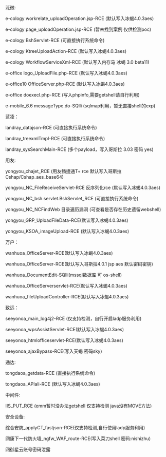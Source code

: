 泛微:

e-cology workrelate_uploadOperation.jsp-RCE (默认写入冰蝎4.0.3aes)

e-cology page_uploadOperation.jsp-RCE (暂未找到案例 仅供检测poc)

e-cology BshServlet-RCE (可直接执行系统命令)

e-cology KtreeUploadAction-RCE (默认写入冰蝎4.0.3aes)

e-cology WorkflowServiceXml-RCE (默认写入内存马 冰蝎 3.0 beta11)

e-office logo_UploadFile.php-RCE (默认写入冰蝎4.0.3aes)

e-office10 OfficeServer.php-RCE (默认写入冰蝎4.0.3aes)

e-office doexecl.php-RCE (写入phpinfo,需要getshell请自行利用)

e-mobile_6.6 messageType.do-SQlli (sqlmap利用，暂无直接shell的exp)

蓝凌：

landray_datajson-RCE (可直接执行系统命令)

landray_treexmlTmpl-RCE (可直接执行系统命令)

landray_sysSearchMain-RCE (多个payload，写入哥斯拉 3.03 密码 yes)

用友:

yongyou_chajet_RCE (用友畅捷通T+ rce 默认写入哥斯拉 Cshap/Cshap_aes_base64)

yongyou_NC_FileReceiveServlet-RCE 反序列化rce (默认写入冰蝎4.0.3aes)

yongyou_NC_bsh.servlet.BshServlet_RCE (可直接执行系统命令)

yongyou_NC_NCFindWeb 目录遍历漏洞 (可查看是否存在历史遗留webshell)

yongyou_GRP_UploadFileData-RCE(默认写入冰蝎4.0.3aes)

yongyou_KSOA_imageUpload-RCE (默认写入冰蝎4.0.3aes)

万户：

wanhuoa_OfficeServer-RCE(默认写入冰蝎4.0.3aes)

wanhuoa_OfficeServer-RCE(默认写入哥斯拉4.0.1 jsp aes 默认密码密钥)

wanhuoa_DocumentEdit-SQlli(mssql数据库 可 os-shell)

wanhuoa_OfficeServerservlet-RCE(默认写入冰蝎4.0.3aes)

wanhuoa_fileUploadController-RCE(默认写入冰蝎4.0.3aes)

致远：

seeyonoa_main_log4j2-RCE (仅支持检测，自行开启ladp服务利用)

seeyonoa_wpsAssistServlet-RCE(默认写入冰蝎4.0.3aes)

seeyonoa_htmlofficeservlet-RCE(默认写入冰蝎4.0.3aes)

seeyonoa_ajaxBypass-RCE(写入天蝎 密码sky)

通达:

tongdaoa_getdata-RCE (直接执行系统命令)

tongdaoa_APIali-RCE (默认写入冰蝎4.0.3aes)

中间件:

IIS_PUT_RCE (emm暂时没办法getshell 仅支持检测 java没有MOVE方法)

安全设备:

综合安防_applyCT_fastjson-RCE(仅支持检测,自行使用ladp服务利用)

网康下一代防火墙_ngfw_WAF_route-RCE(写入菜刀shell 密码:nishizhu)

网御星云账号密码泄露
